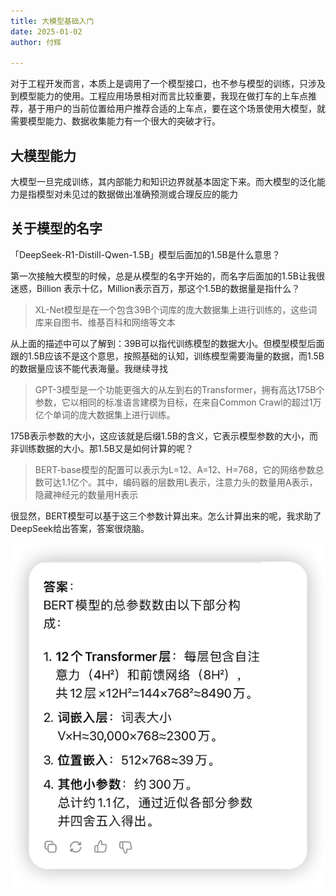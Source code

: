 ```yaml
---
title: 大模型基础入门
date: 2025-01-02
author: 付辉

---
```


对于工程开发而言，本质上是调用了一个模型接口，也不参与模型的训练，只涉及到模型能力的使用。工程应用场景相对而言比较重要，我现在做打车的上车点推荐，基于用户的当前位置给用户推荐合适的上车点，要在这个场景使用大模型，就需要模型能力、数据收集能力有一个很大的突破才行。

## 大模型能力

大模型一旦完成训练，其内部能力和知识边界就基本固定下来。而大模型的泛化能力是指模型对未见过的数据做出准确预测或合理反应的能力

## 关于模型的名字

「DeepSeek-R1-Distill-Qwen-1.5B」模型后面加的1.5B是什么意思？

第一次接触大模型的时候，总是从模型的名字开始的，而名字后面加的1.5B让我很迷惑，Billion 表示十亿，Million表示百万，那这个1.5B的数据量是指什么？

> XL-Net模型是在一个包含39B个词库的庞大数据集上进行训练的，这些词库来自图书、维基百科和网络等文本

从上面的描述中可以了解到：39B可以指代训练模型的数据大小。但模型模型后面跟的1.5B应该不是这个意思，按照基础的认知，训练模型需要海量的数据，而1.5B的数据量应该不能代表海量。我继续寻找

> GPT-3模型是一个功能更强大的从左到右的Transformer，拥有高达175B个参数，它以相同的标准语言建模为目标，在来自Common Crawl的超过1万亿个单词的庞大数据集上进行训练。

175B表示参数的大小，这应该就是后缀1.5B的含义，它表示模型参数的大小，而非训练数据的大小。那1.5B又是如何计算的呢？

> BERT-base模型的配置可以表示为L=12、A=12、H=768，它的网络参数总数可达1.1亿个。其中，编码器的层数用L表示，注意力头的数量用A表示，隐藏神经元的数量用H表示

很显然，BERT模型可以基于这三个参数计算出来。怎么计算出来的呢，我求助了DeepSeek给出答案，答案很烧脑。

![计算过程](./images/cal.png)

